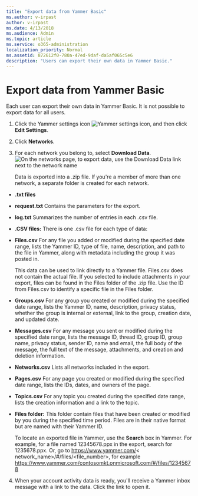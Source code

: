 ```yaml
---
title: "Export data from Yammer Basic"
ms.author: v-irpast
author: v-irpast
ms.date: 4/13/2018
ms.audience: Admin
ms.topic: article
ms.service: o365-administration
localization_priority: Normal
ms.assetid: 872612f0-780a-47ed-9daf-da5af065c5e6
description: "Users can export their own data in Yammer Basic."
---
```


# Export data from Yammer Basic

Each user can export their own data in Yammer Basic. It is not possible to export data for all users. 
  
1. Click the Yammer settings icon ![Yammer settings icon](../../../../media/9704ce70-56ce-43f7-96c6-f253b0413d40.png), and then click **Edit Settings**.
    
2. Click **Networks**. 
    
3. For each network you belong to, select **Download Data**. 
    ![On the networks page, to export data, use the Download Data link next to the network name](../../../../media/b8b47324-6eaa-4f20-a211-e329b29c2b57.png)
  
    Data is exported into a .zip file. If you're a member of more than one network, a separate folder is created for each network. 
    
  - **.txt files**
    
  - **request.txt** Contains the parameters for the export. 
    
  - **log.txt** Summarizes the number of entries in each .csv file. 
    
  - **.CSV files:** There is one .csv file for each type of data: 
    
  - **Files.csv** For any file you added or modified during the specified date range, lists the Yammer ID, type of file, name, description, and path to the file in Yammer, along with metadata including the group it was posted in. 
    
    This data can be used to link directly to a Yammer file. Files.csv does not contain the actual file. If you selected to include attachments in your export, files can be found in the Files folder of the .zip file. Use the ID from Files.csv to identify a specific file in the Files folder.
    
  - **Groups.csv** For any group you created or modified during the specified date range, lists the Yammer ID, name, description, privacy status, whether the group is internal or external, link to the group, creation date, and updated date. 
    
  - **Messages.csv** For any message you sent or modified during the specified date range, lists the message ID, thread ID, group ID, group name, privacy status, sender ID, name and email, the full body of the message, the full text of the message, attachments, and creation and deletion information. 
    
  - **Networks.csv** Lists all networks included in the export. 
    
  - **Pages.csv** For any page you created or modified during the specified date range, lists the IDs, dates, and owners of the page. 
    
  - **Topics.csv** For any topic you created during the specified date range, lists the creation information and a link to the topic. 
    
  - **Files folder:** This folder contain files that have been created or modified by you during the specified time period. Files are in their native format but are named with their Yammer ID. 
    
    To locate an exported file in Yammer, use the **Search** box in Yammer. For example, for a file named 12345678.ppx in the export, search for 1235678.ppx. Or, go to https://www.yammer.com/< network_name>/#/files/<file_number>, for example https://www.yammer.com/contosomkt.onmicrosoft.com/#/files/12345678
    
4. When your account activity data is ready, you'll receive a Yammer inbox message with a link to the data. Click the link to open it.
    

